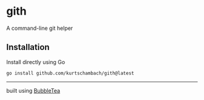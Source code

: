 # gith

A command-line git helper

## Installation

Install directly using Go

```bash
go install github.com/kurtschambach/gith@latest
```

---

built using [BubbleTea](https://github.com/charmbracelet/bubbletea)
